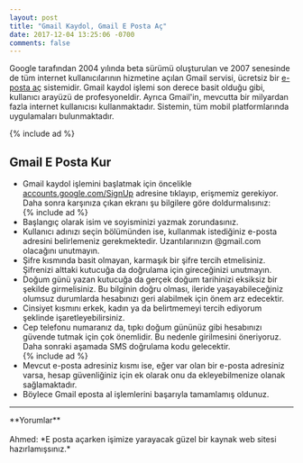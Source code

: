 ```yaml
---
layout: post
title: "Gmail Kaydol, Gmail E Posta Aç"
date: 2017-12-04 13:25:06 -0700
comments: false
---
```


Google tarafından 2004 yılında beta sürümü oluşturulan ve 2007 senesinde de tüm internet kullanıcılarının hizmetine açılan Gmail servisi, ücretsiz bir <a href="http://www.epostakur.site">e-posta aç</a> sistemidir. Gmail kaydol işlemi son derece basit olduğu gibi, kullanıcı arayüzü de profesyoneldir. Ayrıca Gmail'in, mevcutta bir milyardan fazla internet kullanıcısı kullanmaktadır. Sistemin, tüm mobil platformlarında uygulamaları bulunmaktadır.

{% include ad %}
<h2>Gmail E Posta Kur</h2>
<ul><li>Gmail kaydol işlemini başlatmak için öncelikle <a target="_blank" rel="nofollow" href="https://accounts.google.com/SignUp">accounts.google.com/SignUp</a> adresine tıklayıp, erişmemiz gerekiyor. Daha sonra karşınıza çıkan ekranı şu bilgilere göre doldurmalısınız:</li>
{% include ad %}
<li>Başlangıç olarak isim ve soyisminizi yazmak zorundasınız.</li>
<li>Kullanıcı adınızı seçin bölümünden ise, kullanmak istediğiniz e-posta adresini belirlemeniz gerekmektedir. Uzantılarınızın @gmail.com olacağını unutmayın.</li>
<li>Şifre kısmında basit olmayan, karmaşık bir şifre tercih etmelisiniz. Şifrenizi alttaki kutucuğa da doğrulama için gireceğinizi unutmayın.</li>
<li>Doğum günü yazan kutucuğa da gerçek doğum tarihinizi eksiksiz bir şekilde girmelisiniz. Bu bilginin doğru olması, ileride yaşayabileceğiniz olumsuz durumlarda hesabınızı geri alabilmek için önem arz edecektir.</li>
<li>Cinsiyet kısmını erkek, kadın ya da belirtmemeyi tercih ediyorum şeklinde işaretleyebilirsiniz.</li>
<li>Cep telefonu numaranız da, tıpkı doğum gününüz gibi hesabınızı güvende tutmak için çok önemlidir. Bu nedenle girilmesini öneriyoruz. Daha sonraki aşamada SMS doğrulama kodu gelecektir.</li>
{% include ad %}
<li>Mevcut e-posta adresiniz kısmı ise, eğer var olan bir e-posta adresiniz varsa, hesap güvenliğiniz için ek olarak onu da ekleyebilmenize olanak sağlamaktadır.</li>
<li>Böylece Gmail eposta al işlemlerini başarıyla tamamlamış oldunuz.</li></ul>

<hr>
**Yorumlar**<br/><br/>
Ahmed: *E posta açarken işimize yarayacak güzel bir kaynak web sitesi hazırlamışsınız.*

